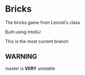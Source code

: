 # Bricks
The bricks game from Leonid's class

Built using IntelliJ

This is the most current branch

## WARNING
master is **VERY** unstable
